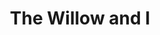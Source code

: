 ---
title: The Willow and I
year: 1947
opening_date: 1947-11-28
closing_date: 1947-12-05
layout: productions
image:
image_caption:
image_credit:
playbill: 
category: 
Theatre: Theatre Jacksonville
Venue: Little Theatre
cast:
  Bailey: George Buchanan, Jr.
  Bessie Sutro: Grace E. Miles
  Dr. Oliver: V.A. Norman
  Dr. Trubee: Sven Koller
  Duke Todd: Freddie Milton
  Mabel: Maxine Browning
  Mara Sutro: Marion Albinson Conner
  Millie Sutro: Jewett Ashley
  Robin & Kirkland Todd: James S. Wigg
  Theodore Sutro: Major J. Reiser
  Tinny: Julia C. Tyler
crew:
  Assistant Stage Manager: Florence Wigg
  Curtain: George Buchanan, Sr.
  Director: L. Bramer Carlson
  Lighting controls: 
    - Mickey Mills
    - Su Hawkins
  Make-up: 
    - Beverly Adams
    - Elmo Lehman
    - Elsie Foreman
    - Milton Rehberg
  Portrait of Mrs. Conner: Jay Harder
  Properties: 
    - Anne Anderson
    - Carole Henning
    - Irma Leipold
    - June Stoy
    - Pat Ray
    - Peggy Pate
    - Ruth Buell
    - Suzanne Kahr
    - Velma Henning
  Properties Chairman: Elsie Foreman
  Scene painting and construction: 
    - Bob Booker
    - C. Eugene Sayre
    - Carole Henning
    - Harriet Warner
    - Nina Branch
    - Pat Wilson
    - Suzanne Kahr
    - Vonnie Patton
  Set and Lighting Design: Duke LeBrun
  Sound Effects: 
    - John Leipold
    - Walker Anderson
  Stage Manager: Nina Branch
  Wardrobe: 
    - Jean Edwards
    - Madge Knab
    - Mary Davis
    - Pearl Lewis
    - Vesta Leslie
    - Vonnie Patton
  Wardrobe Chairman: Janelle Gilmer
orchestra:
external_links:
---
